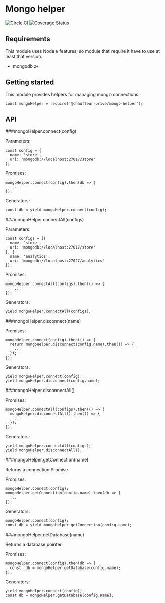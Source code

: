 # Mongo helper

[![Circle CI](https://circleci.com/gh/transcovo/mongo-helper.svg?style=shield&circle-token=8a8246e33a2aebdfbe382f9e7b49e902fa58de5a)](https://circleci.com/gh/transcovo/mongo-helper)
[![Coverage Status](https://coveralls.io/repos/github/transcovo/mongo-helper/badge.svg?branch=master&t=Bb5i2C)](https://coveralls.io/github/transcovo/mongo-helper?branch=master)

## Requirements

This module uses Node `6` features, so module that require it have to use at least that version.

- mongodb `2+`

## Getting started

This module provides helpers for managing mongo connections.

```
const mongoHelper = require('@chauffeur-prive/mongo-helper');
```

## API

###mongoHelper.connect(config)

Parameters:

```
const config = {
  name: 'store',
  uri: 'mongodb://localhost:27017/store'
};
```

Promises:

```
mongoHelper.connect(config).then(db => {
    ...
});
```

Generators:

```
const db = yield mongoHelper.connect(config);
```

###mongoHelper.connectAll(configs)

Parameters:

```
const configs = [{
  name: 'store',
  uri: 'mongodb://localhost:27017/store'
}, {
  name: 'analytics',
  uri: 'mongodb://localhost:27027/analytics'
}];
```

Promises:

```
mongoHelper.connectAll(configs).then(() => {
    ...
});
```

Generators:

```
yield mongoHelper.connectAll(configs);
```


###mongoHelper.disconnect(name)

Promises:

```
mongoHelper.connect(config).then(() => {
  return mongoHelper.disconnect(config.name).then(() => {
    ...
  });
});
```

Generators:

```
yield mongoHelper.connect(config);
yield mongoHelper.disconnect(config.name);
```


###mongoHelper.disconnectAll()

Promises:

```
mongoHelper.connectAll(configs).then(() => {
  mongoHelper.disconnectAll().then(() => {
    ...
  });
});
```

Generators:

```
yield mongoHelper.connectAll(configs);
yield mongoHelper.disconnectAll();
```

###mongoHelper.getConnection(name)

Returns a connection Promise.

Promises:

```
mongoHelper.connect(config);
mongoHelper.getConnection(config.name).then(db => {
  ...
});
```

Generators:

```
mongoHelper.connect(config);
const db = yield mongoHelper.getConnection(config.name);
```


###mongoHelper.getDatabase(name)

Returns a database pointer.

Promises:

```
mongoHelper.connect(config).then(db => {
  const _db = mongoHelper.getDatabase(config.name);
});
```

Generators:

```
yield mongoHelper.connect(config);
const db = mongoHelper.getDatabase(config.name);
```
